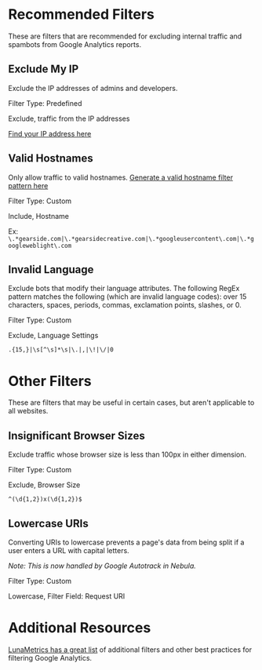 # Recommended Filters
These are filters that are recommended for excluding internal traffic and spambots from Google Analytics reports.

## Exclude My IP
Exclude the IP addresses of admins and developers.

Filter Type: Predefined

Exclude, traffic from the IP addresses

[Find your IP address here](https://www.google.com/#q=my+ip)

## Valid Hostnames

Only allow traffic to valid hostnames. [Generate a valid hostname filter pattern here](https://nebula.gearside.com/utilities/domain-regex-generator/?utm_campaign=documentation&utm_medium=readme&utm_source=ga+filters#customhostnames)

Filter Type: Custom

Include, Hostname

Ex: `\.*gearside.com|\.*gearsidecreative.com|\.*googleusercontent\.com|\.*googleweblight\.com`

## Invalid Language

Exclude bots that modify their language attributes. The following RegEx pattern matches the following (which are invalid language codes): over 15 characters, spaces, periods, commas, exclamation points, slashes, or 0.

Filter Type: Custom

Exclude, Language Settings

`.{15,}|\s[^\s]*\s|\.|,|\!|\/|0`

# Other Filters

These are filters that may be useful in certain cases, but aren't applicable to all websites.

## Insignificant Browser Sizes

Exclude traffic whose browser size is less than 100px in either dimension.

Filter Type: Custom

Exclude, Browser Size

`^(\d{1,2})x(\d{1,2})$`

## Lowercase URIs

Converting URIs to lowercase prevents a page's data from being split if a user enters a URL with capital letters.

*Note: This is now handled by Google Autotrack in Nebula.*

Filter Type: Custom

Lowercase, Filter Field: Request URI

# Additional Resources
[LunaMetrics has a great list](https://www.lunametrics.com/blog/2015/12/10/basic-google-analytics-filters/) of additional filters and other best practices for filtering Google Analytics.
